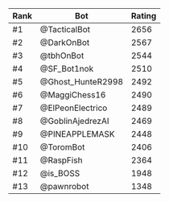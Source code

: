 Rank|Bot|Rating
---|---|---
#1|@TacticalBot|2656
#2|@DarkOnBot|2567
#3|@tbhOnBot|2544
#4|@SF_Bot1nok|2510
#5|@Ghost_HunteR2998|2492
#6|@MaggiChess16|2490
#7|@ElPeonElectrico|2489
#8|@GoblinAjedrezAI|2469
#9|@PINEAPPLEMASK|2448
#10|@ToromBot|2406
#11|@RaspFish|2364
#12|@is_BOSS|1948
#13|@pawnrobot|1348
